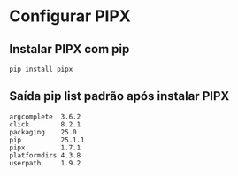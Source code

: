 # Configurar PIPX

## Instalar PIPX com pip

```
pip install pipx
```

## Saída pip list padrão após instalar PIPX

```
argcomplete  3.6.2
click        8.2.1
packaging    25.0
pip          25.1.1
pipx         1.7.1
platformdirs 4.3.8
userpath     1.9.2
```
